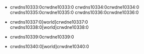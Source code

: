 - crwdns10333:0crwdne10333:0 crwdns10334:0crwdne10334:0 crwdns10335:0crwdne10335:0 crwdns10336:0crwdne10336:0

- crwdns10337:0[world]crwdne10337:0 crwdns10338:0[world]crwdne10338:0

- crwdns10339:0crwdne10339:0

- crwdns10340:0[world]crwdne10340:0